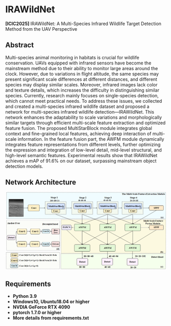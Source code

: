 # IRAWildNet
**[ICIC2025]** IRAWildNet: A Multi-Species Infrared Wildlife Target Detection Method from the UAV Perspective



## Abstract
Multi-species animal monitoring in habitats is crucial for wildlife conservation. UAVs equipped with infrared sensors have become the mainstream method due to their ability to monitor large areas around the clock. However, due to variations in flight altitude, the same species may present significant scale differences at different distances, and different species may display similar scales. Moreover, infrared images lack color and texture details, which increases the difficulty in distinguishing similar species. Currently, research mainly focuses on single-species detection, which cannot meet practical needs. To address these issues, we collected and created a multi-species infrared wildlife dataset and proposed a network for multi-species infrared wildlife detection—IRAWildNet. This network enhances the adaptability to scale variations and morphologically similar targets through efficient multi-scale feature extraction and optimized feature fusion. The proposed MultiStarBlock module integrates global context and fine-grained local features, achieving deep interaction of multi-scale information. In the feature fusion part, the AWFM module dynamically integrates feature representations from different levels, further optimizing the expression and integration of low-level detail, mid-level structural, and high-level semantic features. Experimental results show that IRAWildNet achieves a mAP of 91.6% on our dataset, surpassing mainstream object detection models.

## Network Architecture
![outline](frame.png)


## Requirements
- **Python 3.9**
- **Windows10, Ubuntu18.04 or higher**
- **NVDIA GeForce RTX 4090**
- **pytorch 1.7.0 or higher**
- **More details from requirements.txt** 



